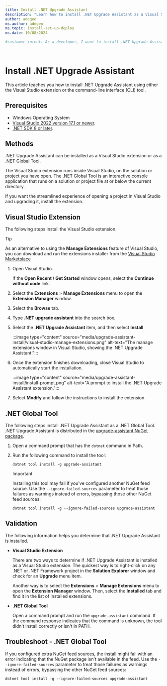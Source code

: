 ```yaml
---
title: Install .NET Upgrade Assistant
description: "Learn how to install .NET Upgrade Assistant as a Visual Studio extension or a .NET Global Tool. .NET Upgrade Assistant assists you when upgrading projects to the latest dependencies or when upgrading to a new .NET"
author: adegeo
ms.author: adegeo
ms.topic: install-set-up-deploy
ms.date: 10/08/2024

#customer intent: As a developer, I want to install .NET Upgrade Assistant so that I can upgrade my projects.

---   
```


# Install .NET Upgrade Assistant

This article teaches you how to install .NET Upgrade Assistant using either the Visual Studio extension or the command-line interface (CLI) tool.

## Prerequisites

- Windows Operating System
- [Visual Studio 2022 version 17.1 or newer](https://visualstudio.microsoft.com/downloads/).
- [.NET SDK 8 or later](https://dotnet.microsoft.com/download/dotnet/).

## Methods

.NET Upgrade Assistant can be installed as a Visual Studio extension or as a .NET Global Tool.

The Visual Studio extension runs inside Visual Studio, on the solution or project you have open. The .NET Global Tool is an interactive console application that runs on a solution or project file at or below the current directory.

If you want the streamlined experience of opening a project in Visual Studio and upgrading it, install the extension.

## Visual Studio Extension

The following steps install the Visual Studio extension.

> [!TIP]
> As an alternative to using the **Manage Extensions** feature of Visual Studio, you can download and run the extensions installer from the [Visual Studio Marketplace](https://marketplace.visualstudio.com/items?itemName=ms-dotnettools.upgradeassistant)

01. Open Visual Studio.

    If the **Open Recent \ Get Started** window opens, select the **Continue without code** link.

01. Select the **Extensions** > **Manage Extensions** menu to open the **Extension Manager** window.
01. Select the **Browse** tab.
01. Type **.NET upgrade assistant** into the search box.
01. Select the **.NET Upgrade Assistant** item, and then select **Install**.

    :::image type="content" source="media/upgrade-assistant-install/visual-studio-manage-extensions.png" alt-text="The manage extensions window in Visual Studio, showing the .NET Upgrade Assistant.":::

01. Once the extension finishes downloading, close Visual Studio to automatically start the installation.

    :::image type="content" source="media/upgrade-assistant-install/install-prompt.png" alt-text="A prompt to install the .NET Upgrade Assistant extension.":::

01. Select **Modify** and follow the instructions to install the extension.

## .NET Global Tool

The following steps install .NET Upgrade Assistant as a .NET Global Tool. .NET Upgrade Assistant is distributed in the [upgrade-assistant NuGet package](https://www.nuget.org/packages/upgrade-assistant).

01. Open a command prompt that has the `dotnet` command in Path.
01. Run the following command to install the tool:

    ```dotnetcli
    dotnet tool install -g upgrade-assistant
    ```

    > [!IMPORTANT]
    > Installing this tool may fail if you've configured another NuGet feed source. Use the `--ignore-failed-sources` parameter to treat those failures as warnings instead of errors, bypassing those other NuGet feed sources:
    >
    > ```dotnetcli
    > dotnet tool install -g --ignore-failed-sources upgrade-assistant
    > ```

## Validation

The following information helps you determine that .NET Upgrade Assistant is installed.

- **Visual Studio Extension**

  There are two ways to determine if .NET Upgrade Assistant is installed as a Visual Studio extension. The quickest way is to right-click on any .NET or .NET Framework project in the **Solution Explorer** window and check for an **Upgrade** menu item.

  Another way is to select the **Extensions** > **Manage Extensions** menu to open the **Extension Manager** window. Then, select the **Installed** tab and find it in the list of installed extensions.

- **.NET Global Tool**

  Open a command prompt and run the `upgrade-assistant` command. If the command response indicates that the command is unknown, the tool didn't install correctly or isn't in PATH.

## Troubleshoot - .NET Global Tool

If you configured extra NuGet feed sources, the install might fail with an error indicating that the NuGet package isn't available in the feed. Use the `--ignore-failed-sources` parameter to treat those failures as warnings instead of errors, bypassing the other NuGet feed sources:

```dotnetcli
dotnet tool install -g --ignore-failed-sources upgrade-assistant
```
